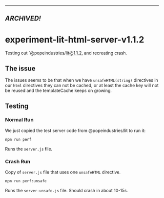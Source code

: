-----
*__ARCHIVED!__*
-----

# experiment-lit-html-server-v1.1.2

Testing out `@popeindustries/lit@1.1.2, and recreating crash.

## The issue

The issues seems to be that when we have `unsafeHTML(string)` directives in our
`html` directives they can not be cached, or at least the cache key will not be
reused and the templateCache keeps on growing.

## Testing

### Normal Run
We just copied the test server code from @popeindustries/lit to run it:
```sh
npm run perf
```
Runs the `server.js` file.

### Crash Run
Copy of `server.js` file that uses one `unsafeHTML` directive.
```sh
npm run perf:unsafe
```
Runs the `server-unsafe.js` file.
Should crash in about 10-15s.

